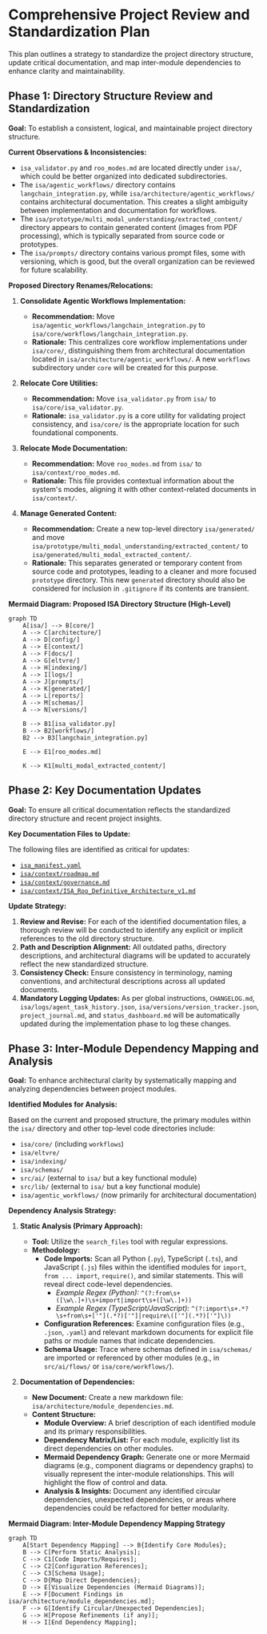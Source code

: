 # Comprehensive Project Review and Standardization Plan

This plan outlines a strategy to standardize the project directory structure, update critical documentation, and map inter-module dependencies to enhance clarity and maintainability.

## Phase 1: Directory Structure Review and Standardization

**Goal:** To establish a consistent, logical, and maintainable project directory structure.

**Current Observations & Inconsistencies:**

*   `isa_validator.py` and `roo_modes.md` are located directly under `isa/`, which could be better organized into dedicated subdirectories.
*   The `isa/agentic_workflows/` directory contains `langchain_integration.py`, while `isa/architecture/agentic_workflows/` contains architectural documentation. This creates a slight ambiguity between implementation and documentation for workflows.
*   The `isa/prototype/multi_modal_understanding/extracted_content/` directory appears to contain generated content (images from PDF processing), which is typically separated from source code or prototypes.
*   The `isa/prompts/` directory contains various prompt files, some with versioning, which is good, but the overall organization can be reviewed for future scalability.

**Proposed Directory Renames/Relocations:**

1.  **Consolidate Agentic Workflows Implementation:**
    *   **Recommendation:** Move `isa/agentic_workflows/langchain_integration.py` to `isa/core/workflows/langchain_integration.py`.
    *   **Rationale:** This centralizes core workflow implementations under `isa/core/`, distinguishing them from architectural documentation located in `isa/architecture/agentic_workflows/`. A new `workflows` subdirectory under `core` will be created for this purpose.

2.  **Relocate Core Utilities:**
    *   **Recommendation:** Move `isa_validator.py` from `isa/` to `isa/core/isa_validator.py`.
    *   **Rationale:** `isa_validator.py` is a core utility for validating project consistency, and `isa/core/` is the appropriate location for such foundational components.

3.  **Relocate Mode Documentation:**
    *   **Recommendation:** Move `roo_modes.md` from `isa/` to `isa/context/roo_modes.md`.
    *   **Rationale:** This file provides contextual information about the system's modes, aligning it with other context-related documents in `isa/context/`.

4.  **Manage Generated Content:**
    *   **Recommendation:** Create a new top-level directory `isa/generated/` and move `isa/prototype/multi_modal_understanding/extracted_content/` to `isa/generated/multi_modal_extracted_content/`.
    *   **Rationale:** This separates generated or temporary content from source code and prototypes, leading to a cleaner and more focused `prototype` directory. This new `generated` directory should also be considered for inclusion in `.gitignore` if its contents are transient.

**Mermaid Diagram: Proposed ISA Directory Structure (High-Level)**

```mermaid
graph TD
    A[isa/] --> B[core/]
    A --> C[architecture/]
    A --> D[config/]
    A --> E[context/]
    A --> F[docs/]
    A --> G[eltvre/]
    A --> H[indexing/]
    A --> I[logs/]
    A --> J[prompts/]
    A --> K[generated/]
    A --> L[reports/]
    A --> M[schemas/]
    A --> N[versions/]

    B --> B1[isa_validator.py]
    B --> B2[workflows/]
    B2 --> B3[langchain_integration.py]

    E --> E1[roo_modes.md]

    K --> K1[multi_modal_extracted_content/]
```

## Phase 2: Key Documentation Updates

**Goal:** To ensure all critical documentation reflects the standardized directory structure and recent project insights.

**Key Documentation Files to Update:**

The following files are identified as critical for updates:

*   [`isa_manifest.yaml`](isa_manifest.yaml)
*   [`isa/context/roadmap.md`](isa/context/roadmap.md)
*   [`isa/context/governance.md`](isa/context/governance.md)
*   [`isa/context/ISA_Roo_Definitive_Architecture_v1.md`](isa/context/ISA_Roo_Definitive_Architecture_v1.md)

**Update Strategy:**

1.  **Review and Revise:** For each of the identified documentation files, a thorough review will be conducted to identify any explicit or implicit references to the old directory structure.
2.  **Path and Description Alignment:** All outdated paths, directory descriptions, and architectural diagrams will be updated to accurately reflect the new standardized structure.
3.  **Consistency Check:** Ensure consistency in terminology, naming conventions, and architectural descriptions across all updated documents.
4.  **Mandatory Logging Updates:** As per global instructions, `CHANGELOG.md`, `isa/logs/agent_task_history.json`, `isa/versions/version_tracker.json`, `project_journal.md`, and `status_dashboard.md` will be automatically updated during the implementation phase to log these changes.

## Phase 3: Inter-Module Dependency Mapping and Analysis

**Goal:** To enhance architectural clarity by systematically mapping and analyzing dependencies between project modules.

**Identified Modules for Analysis:**

Based on the current and proposed structure, the primary modules within the `isa/` directory and other top-level code directories include:

*   `isa/core/` (including `workflows`)
*   `isa/eltvre/`
*   `isa/indexing/`
*   `isa/schemas/`
*   `src/ai/` (external to `isa/` but a key functional module)
*   `src/lib/` (external to `isa/` but a key functional module)
*   `isa/agentic_workflows/` (now primarily for architectural documentation)

**Dependency Analysis Strategy:**

1.  **Static Analysis (Primary Approach):**
    *   **Tool:** Utilize the `search_files` tool with regular expressions.
    *   **Methodology:**
        *   **Code Imports:** Scan all Python (`.py`), TypeScript (`.ts`), and JavaScript (`.js`) files within the identified modules for `import`, `from ... import`, `require()`, and similar statements. This will reveal direct code-level dependencies.
            *   *Example Regex (Python):* `^(?:from\s+([\w\.]+)\s+import|import\s+([\w\.]+))`
            *   *Example Regex (TypeScript/JavaScript):* `^(?:import\s+.*?\s+from\s+['"](.*?)['"]|require\(['"](.*?)['"]\))`
        *   **Configuration References:** Examine configuration files (e.g., `.json`, `.yaml`) and relevant markdown documents for explicit file paths or module names that indicate dependencies.
        *   **Schema Usage:** Trace where schemas defined in `isa/schemas/` are imported or referenced by other modules (e.g., in `src/ai/flows/` or `isa/core/workflows/`).

2.  **Documentation of Dependencies:**
    *   **New Document:** Create a new markdown file: `isa/architecture/module_dependencies.md`.
    *   **Content Structure:**
        *   **Module Overview:** A brief description of each identified module and its primary responsibilities.
        *   **Dependency Matrix/List:** For each module, explicitly list its direct dependencies on other modules.
        *   **Mermaid Dependency Graph:** Generate one or more Mermaid diagrams (e.g., component diagrams or dependency graphs) to visually represent the inter-module relationships. This will highlight the flow of control and data.
        *   **Analysis & Insights:** Document any identified circular dependencies, unexpected dependencies, or areas where dependencies could be refactored for better modularity.

**Mermaid Diagram: Inter-Module Dependency Mapping Strategy**

```mermaid
graph TD
    A[Start Dependency Mapping] --> B{Identify Core Modules};
    B --> C[Perform Static Analysis];
    C --> C1[Code Imports/Requires];
    C --> C2[Configuration References];
    C --> C3[Schema Usage];
    C --> D{Map Direct Dependencies};
    D --> E[Visualize Dependencies (Mermaid Diagrams)];
    E --> F[Document Findings in isa/architecture/module_dependencies.md];
    F --> G[Identify Circular/Unexpected Dependencies];
    G --> H[Propose Refinements (if any)];
    H --> I[End Dependency Mapping];